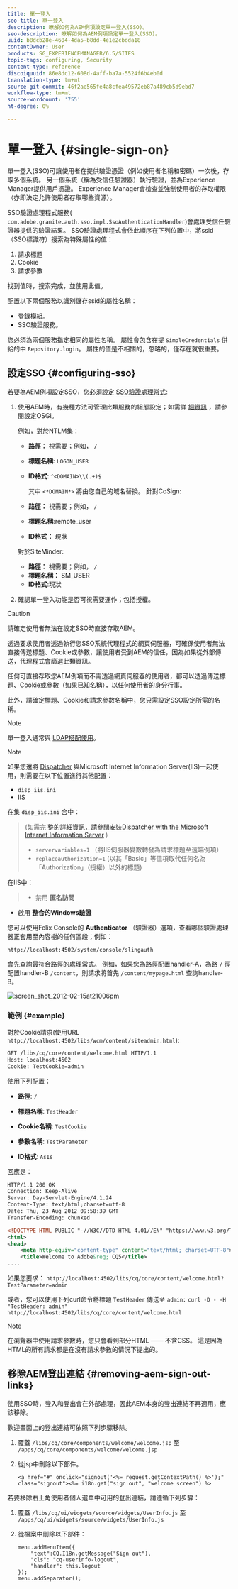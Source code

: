 ```yaml
---
title: 單一登入
seo-title: 單一登入
description: 瞭解如何為AEM例項設定單一登入(SSO)。
seo-description: 瞭解如何為AEM例項設定單一登入(SSO)。
uuid: b8dcb28e-4604-4da5-b8dd-4e1e2cbdda18
contentOwner: User
products: SG_EXPERIENCEMANAGER/6.5/SITES
topic-tags: configuring, Security
content-type: reference
discoiquuid: 86e8dc12-608d-4aff-ba7a-5524f6b4eb0d
translation-type: tm+mt
source-git-commit: 46f2ae565fe4a8cfea49572eb87a489cb5d9ebd7
workflow-type: tm+mt
source-wordcount: '755'
ht-degree: 0%

---
```



# 單一登入 {#single-sign-on}

單一登入(SSO)可讓使用者在提供驗證憑證（例如使用者名稱和密碼）一次後，存取多個系統。 另一個系統（稱為受信任驗證器）執行驗證，並為Experience Manager提供用戶憑證。 Experience Manager會檢查並強制使用者的存取權限（亦即決定允許使用者存取哪些資源）。

SSO驗證處理程式服務( `com.adobe.granite.auth.sso.impl.SsoAuthenticationHandler`)會處理受信任驗證器提供的驗證結果。 SSO驗證處理程式會依此順序在下列位置中，將ssid（SSO標識符）搜索為特殊屬性的值：

1. 請求標題
1. Cookie
1. 請求參數

找到值時，搜索完成，並使用此值。

配置以下兩個服務以識別儲存ssid的屬性名稱：

* 登錄模組。
* SSO驗證服務。

您必須為兩個服務指定相同的屬性名稱。 屬性會包含在提 `SimpleCredentials` 供給的中 `Repository.login`。 屬性的值是不相關的，忽略的，僅存在就很重要。

## 設定SSO {#configuring-sso}

若要為AEM例項設定SSO，您必須設定 [SSO驗證處理常式](/help/sites-deploying/osgi-configuration-settings.md#adobegranitessoauthenticationhandler):

1. 使用AEM時，有幾種方法可管理此類服務的組態設定；如需詳 [細資訊](/help/sites-deploying/configuring-osgi.md) ，請參閱設定OSGi。

   例如，對於NTLM集：

   * **路徑：** 視需要；例如， `/`
   * **標題名稱**: `LOGON_USER`
   * **ID格式**: `^<DOMAIN>\\(.+)$`

      其中 `<*DOMAIN*>` 將由您自己的域名替換。
   針對CoSign:

   * **路徑：** 視需要；例如， `/`
   * **標題名稱**:remote_user
   * **ID格式：** 現狀

   對於SiteMinder:

   * **路徑：** 視需要；例如， `/`
   * **標題名稱：** SM_USER
   * **ID格式**:現狀



1. 確認單一登入功能是否可視需要運作；包括授權。

>[!CAUTION]
>
>請確定使用者無法在設定SSO時直接存取AEM。
>
>透過要求使用者透過執行您SSO系統代理程式的網頁伺服器，可確保使用者無法直接傳送標題、Cookie或參數，讓使用者受到AEM的信任，因為如果從外部傳送，代理程式會篩選此類資訊。
>
>任何可直接存取您AEM例項而不需透過網頁伺服器的使用者，都可以透過傳送標題、Cookie或參數（如果已知名稱），以任何使用者的身分行事。
>
>此外，請確定標題、Cookie和請求參數名稱中，您只需設定SSO設定所需的名稱。


>[!NOTE]
>
>單一登入通常與 [LDAP搭配使用](/help/sites-administering/ldap-config.md)。

>[!NOTE]
>
>如果您還將 [Dispatcher](https://helpx.adobe.com/experience-manager/dispatcher/using/dispatcher.html) 與Microsoft Internet Information Server(IIS)一起使用，則需要在以下位置進行其他配置：
>
>* `disp_iis.ini`
>* IIS

>
>
在集 `disp_iis.ini` 合中：
>(如需完 [整的詳細資訊，請參閱安裝Dispatcher with the Microsoft Internet Information Server](https://helpx.adobe.com/experience-manager/dispatcher/using/dispatcher-install.html#microsoft-internet-information-server) )
>
>* `servervariables=1` （將IIS伺服器變數轉發為請求標題至遠端例項）
>* `replaceauthorization=1` (以其「Basic」等值項取代任何名為「Authorization」（授權）以外的標題)

>
>
在IIS中：
>
>* 禁用 **匿名訪問**
   >
   >
* 啟用 **整合的Windows驗證**

>



您可以使用Felix Console的 **Authenticator** （驗證器）選項，查看哪個驗證處理器正套用至內容樹的任何區段；例如：

`http://localhost:4502/system/console/slingauth`

會先查詢最符合路徑的處理常式。 例如，如果您為路徑配置handler-A，為路 `/` 徑配置handler-B `/content`，則請求將首先 `/content/mypage.html` 查詢handler-B。

![screen_shot_2012-02-15at21006pm](assets/screen_shot_2012-02-15at21006pm.png)

### 範例 {#example}

對於Cookie請求(使用URL `http://localhost:4502/libs/wcm/content/siteadmin.html`):

```xml
GET /libs/cq/core/content/welcome.html HTTP/1.1
Host: localhost:4502
Cookie: TestCookie=admin
```

使用下列配置：

* **路徑**: `/`

* **標題名稱**: `TestHeader`

* **Cookie名稱**: `TestCookie`

* **參數名稱**: `TestParameter`

* **ID格式**: `AsIs`

回應是：

```xml
HTTP/1.1 200 OK
Connection: Keep-Alive
Server: Day-Servlet-Engine/4.1.24
Content-Type: text/html;charset=utf-8
Date: Thu, 23 Aug 2012 09:58:39 GMT
Transfer-Encoding: chunked

<!DOCTYPE HTML PUBLIC "-//W3C//DTD HTML 4.01//EN" "https://www.w3.org/TR/html4/strict.dtd">
<html>
<head>
    <meta http-equiv="content-type" content="text/html; charset=UTF-8">
    <title>Welcome to Adobe&reg; CQ5</title>
....
```

如果您要求：
`http://localhost:4502/libs/cq/core/content/welcome.html?TestParameter=admin`

或者，您可以使用下列curl命令將標題 `TestHeader` 傳送至 `admin:`
`curl -D - -H "TestHeader: admin" http://localhost:4502/libs/cq/core/content/welcome.html`

>[!NOTE]
>
>在瀏覽器中使用請求參數時，您只會看到部分HTML —— 不含CSS。 這是因為HTML的所有請求都是在沒有請求參數的情況下提出的。

## 移除AEM登出連結 {#removing-aem-sign-out-links}

使用SSO時，登入和登出會在外部處理，因此AEM本身的登出連結不再適用，應該移除。

歡迎畫面上的登出連結可依照下列步驟移除。

1. 覆蓋 `/libs/cq/core/components/welcome/welcome.jsp` 至 `/apps/cq/core/components/welcome/welcome.jsp`
1. 從jsp中刪除以下部件。

   `<a href="#" onclick="signout('<%= request.getContextPath() %>');" class="signout"><%= i18n.get("sign out", "welcome screen") %>`

若要移除右上角使用者個人選單中可用的登出連結，請遵循下列步驟：

1. 覆蓋 `/libs/cq/ui/widgets/source/widgets/UserInfo.js` 至 `/apps/cq/ui/widgets/source/widgets/UserInfo.js`

1. 從檔案中刪除以下部件：

   ```
   menu.addMenuItem({
       "text":CQ.I18n.getMessage("Sign out"),
       "cls": "cq-userinfo-logout",
       "handler": this.logout
   });
   menu.addSeparator();
   ```

